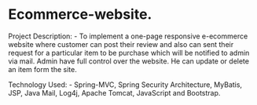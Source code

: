 # Ecommerce-website.

Project Description: - To implement a one-page responsive e-ecommerce website where customer can post their review and also can sent their request for a particular item to be purchase which will be notified to admin via mail. Admin have full control over the website. He can update or delete an item form the site.


Technology Used: - Spring-MVC, Spring Security Architecture, MyBatis, JSP, Java Mail, Log4j, Apache Tomcat, JavaScript and Bootstrap.
